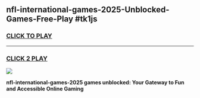
## nfl-international-games-2025-Unblocked-Games-Free-Play #tk1js
<h3>
<a href="https://us.freeplayer.one?title=nfl-international-games-2025&ref=9M">CLICK TO PLAY</a></h3>
<hr>

<h3>
<a href="https://us.freeplayer.one?title=nfl-international-games-2025&ref=9M">CLICK 2 PLAY</a>
  
</h3>

<a href="https://us.freeplayer.one?title=nfl-international-games-2025&ref=9M"><img src="https://clearcache.store/games.png"></a>


**nfl-international-games-2025 games unblocked: Your Gateway to Fun and Accessible Online Gaming**
